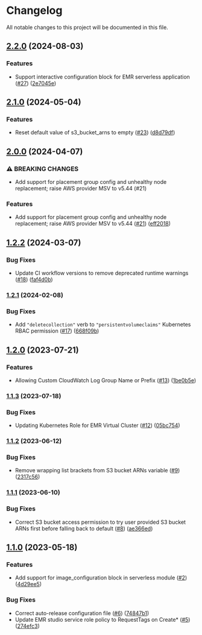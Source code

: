 # Changelog

All notable changes to this project will be documented in this file.

## [2.2.0](https://github.com/terraform-aws-modules/terraform-aws-emr/compare/v2.1.0...v2.2.0) (2024-08-03)


### Features

* Support interactive configuration block for EMR serverless application ([#27](https://github.com/terraform-aws-modules/terraform-aws-emr/issues/27)) ([2e7045e](https://github.com/terraform-aws-modules/terraform-aws-emr/commit/2e7045e99ee36bb93be4036388f01bbf4fcdbcdd))

## [2.1.0](https://github.com/terraform-aws-modules/terraform-aws-emr/compare/v2.0.0...v2.1.0) (2024-05-04)


### Features

* Reset default value of s3_bucket_arns to empty ([#23](https://github.com/terraform-aws-modules/terraform-aws-emr/issues/23)) ([d8d79df](https://github.com/terraform-aws-modules/terraform-aws-emr/commit/d8d79df4dfe1c590c369ebb939a9e262de6cd42a))

## [2.0.0](https://github.com/terraform-aws-modules/terraform-aws-emr/compare/v1.2.2...v2.0.0) (2024-04-07)


### ⚠ BREAKING CHANGES

* Add support for placement group config and unhealthy node replacement; raise AWS provider MSV to v5.44 (#21)

### Features

* Add support for placement group config and unhealthy node replacement; raise AWS provider MSV to v5.44 ([#21](https://github.com/terraform-aws-modules/terraform-aws-emr/issues/21)) ([eff2018](https://github.com/terraform-aws-modules/terraform-aws-emr/commit/eff2018e7aeffdd260c21b9251275fa8342c34de))

## [1.2.2](https://github.com/terraform-aws-modules/terraform-aws-emr/compare/v1.2.1...v1.2.2) (2024-03-07)


### Bug Fixes

* Update CI workflow versions to remove deprecated runtime warnings ([#18](https://github.com/terraform-aws-modules/terraform-aws-emr/issues/18)) ([faf4d0b](https://github.com/terraform-aws-modules/terraform-aws-emr/commit/faf4d0bfc218bc70d2124bed5e52780bb0856c2d))

### [1.2.1](https://github.com/terraform-aws-modules/terraform-aws-emr/compare/v1.2.0...v1.2.1) (2024-02-08)


### Bug Fixes

* Add `"deletecollection"` verb to `"persistentvolumeclaims"` Kubernetes RBAC permission ([#17](https://github.com/terraform-aws-modules/terraform-aws-emr/issues/17)) ([668f09b](https://github.com/terraform-aws-modules/terraform-aws-emr/commit/668f09bcb2eb3dbac1be59648f00a4a7acbf832f))

## [1.2.0](https://github.com/terraform-aws-modules/terraform-aws-emr/compare/v1.1.3...v1.2.0) (2023-07-21)


### Features

* Allowing Custom CloudWatch Log Group Name or Prefix ([#13](https://github.com/terraform-aws-modules/terraform-aws-emr/issues/13)) ([1be0b5e](https://github.com/terraform-aws-modules/terraform-aws-emr/commit/1be0b5e325f6ac458773c7eddc469397b57795a5))

### [1.1.3](https://github.com/terraform-aws-modules/terraform-aws-emr/compare/v1.1.2...v1.1.3) (2023-07-18)


### Bug Fixes

* Updating Kubernetes Role for EMR Virtual Cluster ([#12](https://github.com/terraform-aws-modules/terraform-aws-emr/issues/12)) ([05bc754](https://github.com/terraform-aws-modules/terraform-aws-emr/commit/05bc754beddd0156271f05ccfd8702b9a6ba07b2))

### [1.1.2](https://github.com/terraform-aws-modules/terraform-aws-emr/compare/v1.1.1...v1.1.2) (2023-06-12)


### Bug Fixes

* Remove wrapping list brackets from S3 bucket ARNs variable ([#9](https://github.com/terraform-aws-modules/terraform-aws-emr/issues/9)) ([2317c56](https://github.com/terraform-aws-modules/terraform-aws-emr/commit/2317c56f9b6715224af6eba4e7fe54ec0f0d4217))

### [1.1.1](https://github.com/terraform-aws-modules/terraform-aws-emr/compare/v1.1.0...v1.1.1) (2023-06-10)


### Bug Fixes

* Correct S3 bucket access permission to try user provided S3 bucket ARNs first before falling back to default ([#8](https://github.com/terraform-aws-modules/terraform-aws-emr/issues/8)) ([ae366ed](https://github.com/terraform-aws-modules/terraform-aws-emr/commit/ae366ed81939a06a00c843edbf01097edee2353a))

## [1.1.0](https://github.com/terraform-aws-modules/terraform-aws-emr/compare/v1.0.0...v1.1.0) (2023-05-18)


### Features

* Add support for image_configuration block in serverless module ([#2](https://github.com/terraform-aws-modules/terraform-aws-emr/issues/2)) ([4d29ee5](https://github.com/terraform-aws-modules/terraform-aws-emr/commit/4d29ee518322bffe48a3bc6fb096b3fe929b4eb0))


### Bug Fixes

* Correct auto-release configuration file ([#6](https://github.com/terraform-aws-modules/terraform-aws-emr/issues/6)) ([74847b1](https://github.com/terraform-aws-modules/terraform-aws-emr/commit/74847b1dce3058d43e0a50affcf03fefee06a236))
* Update EMR studio service role policy to RequestTags on Create* ([#5](https://github.com/terraform-aws-modules/terraform-aws-emr/issues/5)) ([274efc3](https://github.com/terraform-aws-modules/terraform-aws-emr/commit/274efc33cb7b251778019a66e9eed62b58722c8b))
